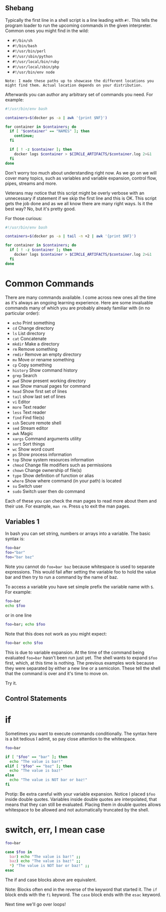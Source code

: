 ## Shebang

Typically the first line in a shell script is a line leading with `#!`. This tells the program loader to run the upcoming commands in the given interpreter. Common ones you might find in the wild:

  - `#!/bin/sh`
  - `#!/bin/bash`
  - `#!/usr/bin/perl`
  - `#!/usr/sbin/python`
  - `#!/usr/local/bin/ruby`
  - `#!/usr/local/sbin/php`
  - `#!/usr/bin/env node`

```
Note: I made these paths up to showcase the different locations you might find them. Actual location depends on your distribution.
```

Afterwards you can author any arbitrary set of commands you need. For example:

```sh
#!/usr/bin/env bash

containers=$(docker ps -a | awk '{print $NF}')

for container in $containers; do
  if [ "$container" == "NAMES" ]; then
    continue;
  fi

  if [ ! -z $container ]; then
    docker logs $container > $CIRCLE_ARTIFACTS/$container.log 2>&1
  fi
done
```

Don't worry too much about understanding right now. As we go on we will cover many topics, such as variables and variable expansion, control flow, pipes, streams and more.

Veterans may notice that this script might be overly verbose with an unnecessary if statement if we skip the first line and this is OK. This script gets the job done and as we all know there are many right ways. Is it the best way? No, but it's pretty good.

For those curious:

```sh
#!/usr/bin/env bash

containers=$(docker ps -a | tail -n +2 | awk '{print $NF}')

for container in $containers; do
  if [ ! -z $container ]; then
    docker logs $container > $CIRCLE_ARTIFACTS/$container.log 2>&1
  fi
done
```

# Common Commands

There are many commands available. I come across new ones all the time as it's always an ongoing learning experience. Here are some invaluable commands many of which you are probably already familiar with (in no particular order):

  - `echo`    Print something
  - `cd`      Change directory
  - `ls`      List directory
  - `cat`     Concatenate
  - `mkdir`   Make a directory
  - `rm`      Remove something
  - `rmdir`   Remove an empty directory
  - `mv`      Move or rename something
  - `cp`      Copy something
  - `history` Show command history
  - `grep`    Search
  - `pwd`     Show present working directory
  - `man`     Show manual pages for command
  - `head`    Show first set of lines
  - `tail`    show last set of lines
  - `vi`      Editor
  - `more`    Text reader
  - `less`    Text reader
  - `find`    Find file(s)
  - `ssh`     Secure remote shell
  - `sed`     Stream editor
  - `awk`     Magic
  - `xargs`   Command arguments utility
  - `sort`    Sort things
  - `wc`      Show word count
  - `ps`      Show process information
  - `top`     Show system resources information
  - `chmod`   Change file modifiers such as permissions
  - `chown`   Change ownership of file(s)
  - `type`    Show definition of function or alias
  - `where`   Show where command (in your path) is located
  - `su`      Switch user
  - `sudo`    Switch user then do command

Each of these you can check the man pages to read more about them and their use. For example, `man rm`. Press `q` to exit the man pages.

## Variables 1

In bash you can set string, numbers or arrays into a variable. The basic syntax is:

```sh
foo=bar
foo="bar"
foo="bar baz"
```

Note you cannot do `foo=bar baz` because whitespace is used to separate expressions. This would fail after setting the variable foo to hold the value bar and then try to run a command by the name of baz.

To access a variable you have set simple prefix the variable name with `$`. For example:

```sh
foo=bar
echo $foo
```

or in one line

```sh
foo=bar; echo $foo
```

Note that this does not work as you might expect:

```sh
foo=bar echo $foo
```

This is due to variable expansion. At the time of the command being evaluated `foo=bar` hasn't been run just yet. The shell wants to expand `$foo` first, which, at this time is nothing. The previous examples work because they were separated by either a new line or a semicolon. These tell the shell that the command is over and it's time to move on.

Try it.

## Control Statements

# if

Sometimes you want to execute commands conditionally. The syntax here is a bit tedious I admit, so pay close attention to the whitespace.

```sh
foo=bar

if [ "$foo" == "bar" ]; then
  echo "The value is bar!"
elif [ "$foo" == "baz" ]; then
  echo "The value is baz!"
else
  echo "The value is NOT bar or baz!"
fi
```

Protip: Be extra careful with your variable expansion. Notice I placed `$foo` inside double quotes. Variables inside double quotes are interpolated, that means that they can still be evaluated. Placing them in double quotes allows whitespace to be allowed and not automatically truncated by the shell.

# switch, err, I mean case

```sh
foo=bar

case $foo in
  bar) echo "The value is bar!" ;;
  baz) echo "The value is baz!" ;;
  *) "The value is NOT bar or baz!" ;;
esac
```

The if and case blocks above are equivalent.

Note: Blocks often end in the reverse of the keyword that started it. The `if` block ends with the `fi` keyword. The `case` block ends with the `esac` keyword.

Next time we'll go over loops!
